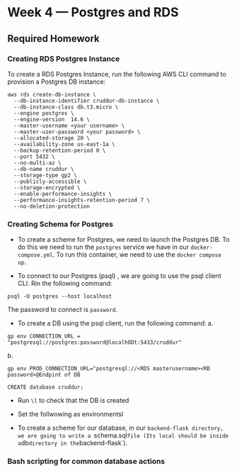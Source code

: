 # Week 4 — Postgres and RDS

## Required Homework

### Creating RDS Postgres Instance

To create a RDS Postgres Instance, run the following AWS CLI command to provision a Postgres DB instance:
```
aws rds create-db-instance \
  --db-instance-identifier cruddur-db-instance \
  --db-instance-class db.t3.micro \
  --engine postgres \
  --engine-version  14.6 \
  --master-username <your username> \
  --master-user-password <your password> \
  --allocated-storage 20 \
  --availability-zone us-east-1a \
  --backup-retention-period 0 \
  --port 5432 \
  --no-multi-az \
  --db-name cruddur \
  --storage-type gp2 \
  --publicly-accessible \
  --storage-encrypted \
  --enable-performance-insights \
  --performance-insights-retention-period 7 \
  --no-deletion-protection
```

### Creating Schema for Postgres

- To create a scheme for Postgres, we need to launch the Postgres DB. To do this we need to run the `postgres` service we have in our `docker-compose.yml`. To run this 
container, we need to use the `docker compose up`.

- To connect to our Postgres (psql) , we are going to use the psql client CLI. Rin the following command:
```
psql -U postgres --host localhost
```
The password to connect is `password`.

- To create a DB using the psql client, run the following command:
a. 
```
gp env CONNECTION_URL = "postgresql://postgres:password@localhODt:5433/cruddur"
```
b.
```
gp env PROD_CONNECTION_URL="postgresql://<RDS masterusername><RD password>@Endpint of DB

CREATE database cruddur;
```
- Run `\l` to check that the DB is created

- Set the follwowing as environmentsl

- To create a scheme for our database, in our `backend-flask directory, we are going to write a `schema.sql` file (Its local should be inside a `db` directory in the `backend-flask`).

### Bash scripting for common database actions
